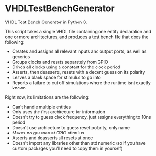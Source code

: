 # VHDLTestBenchGenerator
VHDL Test Bench Generator in Python 3.

This script takes a single VHDL file containing one entity declaration and one or more architectures, and produces a test bench file that does the following: 
* Creates and assigns all relevant inputs and output ports, as well as generics
* Groups clocks and resets separately from GPIO
* Drives all clocks using a constant for the clock period
* Asserts, then deasserts, resets with a decent guess on its polarity
* Leaves a blank space for stimulus to go into
* Reports a failure to cut off simulations where the runtime isnt exactly known

Right now, its limitations are the following:
* Can't handle multiple entities
* Only uses the first architecture for information
* Doesn't try to guess clock frequency, just assigns everything to 10ns period
* Doesn't use archiceture to guess reset polarity, only name
* Makes no guesses at GPIO stimulus
* Asserts and deasserts all resets at once
* Doesn't import any libraries other than std numeric (so if you have custom packages you'll need to copy them in yourself)

